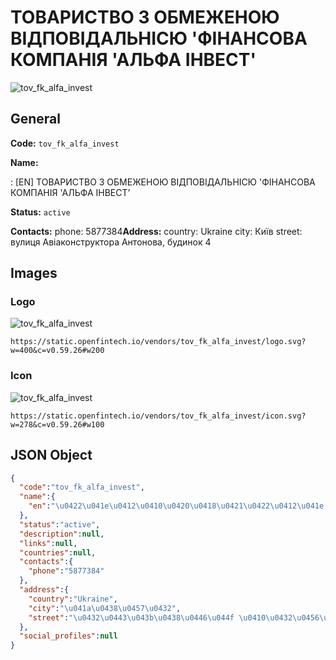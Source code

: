 
# ТОВАРИСТВО З ОБМЕЖЕНОЮ ВІДПОВІДАЛЬНІСЮ 'ФІНАНСОВА КОМПАНІЯ 'АЛЬФА ІНВЕСТ' 
![tov_fk_alfa_invest](https://static.openfintech.io/vendors/tov_fk_alfa_invest/logo.svg?w=400&c=v0.59.26#w200)  

## General 
 
**Code:** `tov_fk_alfa_invest` 
 
**Name:** 
 
:	[EN] ТОВАРИСТВО З ОБМЕЖЕНОЮ ВІДПОВІДАЛЬНІСЮ 'ФІНАНСОВА КОМПАНІЯ 'АЛЬФА ІНВЕСТ' 
 
**Status:** `active` 
 
**Contacts:** 
phone: 5877384**Address:** 
country: Ukraine 
city: Київ 
street: вулиця Авіаконструктора Антонова, будинок 4 

## Images 

### Logo 
 
![tov_fk_alfa_invest](https://static.openfintech.io/vendors/tov_fk_alfa_invest/logo.svg?w=400&c=v0.59.26#w200)  

```
https://static.openfintech.io/vendors/tov_fk_alfa_invest/logo.svg?w=400&c=v0.59.26#w200
```  

### Icon 
 
![tov_fk_alfa_invest](https://static.openfintech.io/vendors/tov_fk_alfa_invest/icon.svg?w=278&c=v0.59.26#w100)  

```
https://static.openfintech.io/vendors/tov_fk_alfa_invest/icon.svg?w=278&c=v0.59.26#w100
```  

## JSON Object 

```json
{
  "code":"tov_fk_alfa_invest",
  "name":{
    "en":"\u0422\u041e\u0412\u0410\u0420\u0418\u0421\u0422\u0412\u041e \u0417 \u041e\u0411\u041c\u0415\u0416\u0415\u041d\u041e\u042e \u0412\u0406\u0414\u041f\u041e\u0412\u0406\u0414\u0410\u041b\u042c\u041d\u0406\u0421\u042e '\u0424\u0406\u041d\u0410\u041d\u0421\u041e\u0412\u0410 \u041a\u041e\u041c\u041f\u0410\u041d\u0406\u042f '\u0410\u041b\u042c\u0424\u0410 \u0406\u041d\u0412\u0415\u0421\u0422'"
  },
  "status":"active",
  "description":null,
  "links":null,
  "countries":null,
  "contacts":{
    "phone":"5877384"
  },
  "address":{
    "country":"Ukraine",
    "city":"\u041a\u0438\u0457\u0432",
    "street":"\u0432\u0443\u043b\u0438\u0446\u044f \u0410\u0432\u0456\u0430\u043a\u043e\u043d\u0441\u0442\u0440\u0443\u043a\u0442\u043e\u0440\u0430 \u0410\u043d\u0442\u043e\u043d\u043e\u0432\u0430, \u0431\u0443\u0434\u0438\u043d\u043e\u043a 4"
  },
  "social_profiles":null
}
```  
